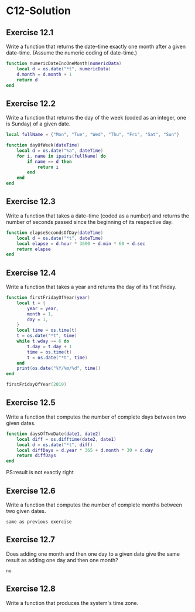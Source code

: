 # C12-Solution #

## Exercise 12.1 ##

Write a function that returns the date–time exactly one month after a given date–time. (Assume the numeric coding of date–time.)

```lua
function numericDateIncOneMonth(numericData)
    local d = os.date("*t", numericData)
    d.month = d.month + 1
    return d
end
```

## Exercise 12.2 ##

Write a function that returns the day of the week (coded as an integer, one is Sunday) of a given date.

```lua
local fullName = {"Mon", "Tue", "Wed", "Thu", "Fri", "Sat", "Sun"}

function dayOfWeek(dateTime)
    local d = os.date("%a", dateTime)
    for i, name in ipairs(fullName) do
        if name == d then
            return i
        end
    end
end
```

## Exercise 12.3 ##

Write a function that takes a date–time (coded as a number) and returns the number of seconds passed since the beginning of its respective day.

```lua
function elapseSecondsOfDay(dateTime)
    local d = os.date("*t", dateTime)
    local elapse = d.hour * 3600 + d.min * 60 + d.sec
    return elapse
end
```

## Exercise 12.4 ##

Write a function that takes a year and returns the day of its first Friday.

```lua
function firstFridayOfYear(year)
    local t = {
        year = year,
        month = 1,
        day = 1,
    }
    local time = os.time(t)
    t = os.date("*t", time)
    while t.wday ~= 6 do
        t.day = t.day + 1
        time = os.time(t)
        t = os.date("*t", time)
    end
    print(os.date("%Y/%m/%d", time))
end

firstFridayOfYear(2019)
```

## Exercise 12.5 ##

Write a function that computes the number of complete days between two given dates.

```lua
function daysOfTwoDate(date1, date2)
    local diff = os.difftime(date2, date1)
    local d = os.date("*t", diff)
    local diffDays = d.year * 365 + d.month * 30 + d.day
    return diffDays
end

```

PS:result is not exactly right

## Exercise 12.6 ##

Write a function that computes the number of complete months between two given dates.

``same as previous exercise``

## Exercise 12.7 ##

Does adding one month and then one day to a given date give the same result as adding one day and then one month?

``no``

## Exercise 12.8 ##

Write a function that produces the system's time zone.
